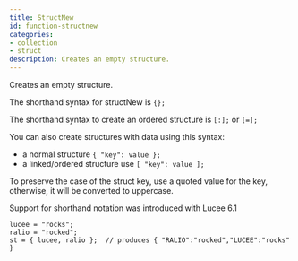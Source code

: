 ```yaml
---
title: StructNew
id: function-structnew
categories:
- collection
- struct
description: Creates an empty structure.
---
```


Creates an empty structure.

The shorthand syntax for structNew is ` {}; `

The shorthand syntax to create an ordered structure is ` [:]; ` or ` [=]; `

You can also create structures with data using this syntax:

- a normal structure ` { "key": value }; `
- a linked/ordered structure use ` [ "key": value ]; `

To preserve the case of the struct key, use a quoted value for the key, otherwise, it will be converted to uppercase.

Support for shorthand notation was introduced with Lucee 6.1

```
lucee = "rocks";
ralio = "rocked";
st = { lucee, ralio };  // produces { "RALIO":"rocked","LUCEE":"rocks" }
```